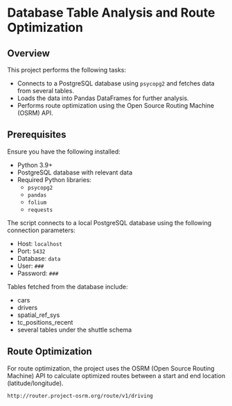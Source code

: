 # Database Table Analysis and Route Optimization

## Overview

This project performs the following tasks:

- Connects to a PostgreSQL database using `psycopg2` and fetches data from several tables.
- Loads the data into Pandas DataFrames for further analysis.
- Performs route optimization using the Open Source Routing Machine (OSRM) API.

## Prerequisites

Ensure you have the following installed:

- Python 3.9+
- PostgreSQL database with relevant data
- Required Python libraries:
  - `psycopg2`
  - `pandas`
  - `folium`
  - `requests`


The script connects to a local PostgreSQL database using the following connection parameters:
  - Host: `localhost`
  - Port: `5432`
  - Database: `data`
  - User: `###`
  - Password: `###`
    


Tables fetched from the database include:

- cars
- drivers
- spatial_ref_sys
- tc_positions_recent
- several tables under the shuttle schema

## Route Optimization
For route optimization, the project uses the OSRM (Open Source Routing Machine) API to calculate optimized routes between a start and end location (latitude/longitude).
```bash
http://router.project-osrm.org/route/v1/driving
```
